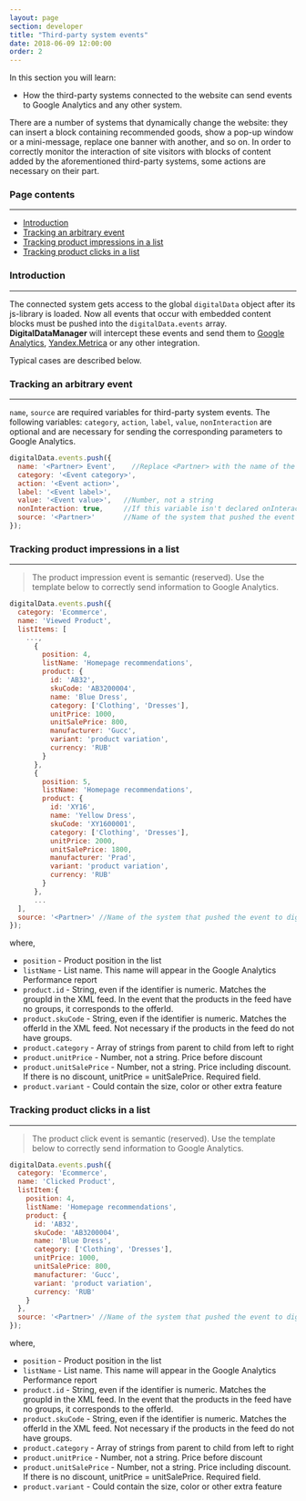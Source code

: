 ```yaml
---
layout: page
section: developer
title: "Third-party system events"
date: 2018-06-09 12:00:00
order: 2
---
```


In this section you will learn:
* How the third-party systems connected to the website can send events to Google Analytics and any other system.

There are a number of systems that dynamically change the website: they can insert a block containing recommended goods, show a pop-up window or a mini-message, replace one banner with another, and so on.
In order to correctly monitor the interaction of site visitors with blocks of content added by the aforementioned third-party systems, some actions are necessary on their part.

### Page contents
------
<ul class="page-navigation">
  <li><a href="#0">Introduction</a></li>
  <li><a href="#1">Tracking an arbitrary event</a></li>
  <li><a href="#2">Tracking product impressions in a list</a></li>
  <li><a href="#3">Tracking product clicks in a list</a></li>
</ul>

### <a name="0"></a> Introduction
------
The connected system gets access to the global `digitalData` object after its js-library is loaded. Now all events that occur with embedded content blocks must be pushed into the `digitalData.events` array. **DigitalDataManager** will intercept these events and send them to [Google Analytics](/integrations/google-analytics), [Yandex.Metrica](/integrations/yandex-metrica) or any other integration.

Typical cases are described below.

### <a name="1"></a> Tracking an arbitrary event
------
`name`, `source` are required variables for third-party system events. The following variables: `category`, `action`, `label`, `value`, `nonInteraction` are optional and are necessary for sending the corresponding parameters to Google Analytics.

```javascript
digitalData.events.push({
  name: '<Partner> Event',    //Replace <Partner> with the name of the system
  category: '<Event category>',    
  action: '<Event action>',    
  label: '<Event label>',           
  value: '<Event value>',   //Number, not a string
  nonInteraction: true,     //If this variable isn't declared onInteraction: false will be passed by default 
  source: '<Partner>'       //Name of the system that pushed the event to digitalData.events
});
```


### <a name="2"></a> Tracking product impressions in a list
------
>The product impression event is semantic (reserved). Use the template below to correctly send information to Google Analytics.

```javascript
digitalData.events.push({
  category: 'Ecommerce',
  name: 'Viewed Product',
  listItems: [
    ...,
      {
        position: 4,
        listName: 'Homepage recommendations',
        product: {
          id: 'AB32',										
          skuCode: 'AB3200004',
          name: 'Blue Dress',					
          category: ['Clothing', 'Dresses'],
          unitPrice: 1000,
          unitSalePrice: 800,
          manufacturer: 'Gucc',
          variant: 'product variation',
          currency: 'RUB'
        }
      },
      {
        position: 5,
        listName: 'Homepage recommendations',
        product: {
          id: 'XY16',
          name: 'Yellow Dress',
          skuCode: 'XY1600001',
          category: ['Clothing', 'Dresses'],
          unitPrice: 2000,
          unitSalePrice: 1800,
          manufacturer: 'Prad',
          variant: 'product variation',
          currency: 'RUB'
        }
      },
      ...
  ],
  source: '<Partner>' //Name of the system that pushed the event to digitalData.events
});
```
where,
* `position` - Product position in the list
* `listName` - List name. This name will appear in the Google Analytics Performance report
* `product.id` - String, even if the identifier is numeric. Matches the groupId in the XML feed. In the event that the products in the feed have no groups, it corresponds to the offerId.
* `product.skuCode` - String, even if the identifier is numeric. Matches the offerId in the XML feed. Not necessary if the products in the feed do not have groups.
* `product.category` - Array of strings from parent to child from left to right
* `product.unitPrice` - Number, not a string. Price before discount
* `product.unitSalePrice` -  Number, not a string. Price including discount. If there is no discount, unitPrice = unitSalePrice. Required field.
* `product.variant` - Could contain the size, color or other extra feature

### <a name="3"></a> Tracking product clicks in a list
------
>The product click event is semantic (reserved). Use the template below to correctly send information to Google Analytics.

```javascript
digitalData.events.push({
  category: 'Ecommerce',
  name: 'Clicked Product',
  listItem:{
    position: 4,
    listName: 'Homepage recommendations',
    product: {
      id: 'AB32',										
      skuCode: 'AB3200004',
      name: 'Blue Dress',					
      category: ['Clothing', 'Dresses'],
      unitPrice: 1000,
      unitSalePrice: 800,
      manufacturer: 'Gucc',
      variant: 'product variation',
      currency: 'RUB'
    }
  },
  source: '<Partner>' //Name of the system that pushed the event to digitalData.events
});
```
where,
* `position` - Product position in the list
* `listName` - List name. This name will appear in the Google Analytics Performance report
* `product.id` - String, even if the identifier is numeric. Matches the groupId in the XML feed. In the event that the products in the feed have no groups, it corresponds to the offerId.
* `product.skuCode` - String, even if the identifier is numeric. Matches the offerId in the XML feed. Not necessary if the products in the feed do not have groups.
* `product.category` - Array of strings from parent to child from left to right
* `product.unitPrice` - Number, not a string. Price before discount
* `product.unitSalePrice` -  Number, not a string. Price including discount. If there is no discount, unitPrice = unitSalePrice. Required field.
* `product.variant` - Could contain the size, color or other extra feature
